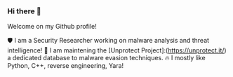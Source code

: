 ### Hi there 👋

Welcome on my Github profile! 

🛡️ I am a Security Researcher working on malware analysis and threat intelligence!
👾 I am maintening the [Unprotect Project]:(https://unprotect.it/) a dedicated database to malware evasion techniques.
🔥 I mostly like Python, C++, reverse engineering, Yara!

